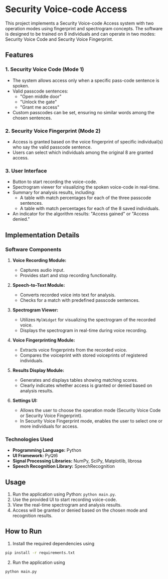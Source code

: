 # Security Voice-code Access

This project implements a Security Voice-code Access system with two operation modes using fingerprint and spectrogram concepts. The software is designed to be trained on 8 individuals and can operate in two modes: Security Voice Code and Security Voice Fingerprint.

## Features

### 1. Security Voice Code (Mode 1)

- The system allows access only when a specific pass-code sentence is spoken.
- Valid passcode sentences:
  - "Open middle door"
  - "Unlock the gate"
  - "Grant me access"
- Custom passcodes can be set, ensuring no similar words among the chosen sentences.

### 2. Security Voice Fingerprint (Mode 2)

- Access is granted based on the voice fingerprint of specific individual(s) who say the valid passcode sentence.
- Users can select which individuals among the original 8 are granted access.

### 3. User Interface

- Button to start recording the voice-code.
- Spectrogram viewer for visualizing the spoken voice-code in real-time.
- Summary for analysis results, including:
  - A table with match percentages for each of the three passcode sentences.
  - A table with match percentages for each of the 8 saved individuals.
- An indicator for the algorithm results: "Access gained" or "Access denied."

## Implementation Details

### Software Components

1. **Voice Recording Module:**
   - Captures audio input.
   - Provides start and stop recording functionality.

2. **Speech-to-Text Module:**
   - Converts recorded voice into text for analysis.
   - Checks for a match with predefined passcode sentences.

3. **Spectrogram Viewer:**
   - Utilizes `MplWidget` for visualizing the spectrogram of the recorded voice.
   - Displays the spectrogram in real-time during voice recording.

4. **Voice Fingerprinting Module:**
   - Extracts voice fingerprints from the recorded voice.
   - Compares the voiceprint with stored voiceprints of registered individuals.

5. **Results Display Module:**
   - Generates and displays tables showing matching scores.
   - Clearly indicates whether access is granted or denied based on analysis results.

6. **Settings UI:**
   - Allows the user to choose the operation mode (Security Voice Code or Security Voice Fingerprint).
   - In Security Voice Fingerprint mode, enables the user to select one or more individuals for access.

### Technologies Used

- **Programming Language:** Python
- **UI Framework:** PyQt6
- **Signal Processing Libraries:** NumPy, SciPy, Matplotlib, librosa
- **Speech Recognition Library:** SpeechRecognition

## Usage

1. Run the application using Python: `python main.py`.
2. Use the provided UI to start recording voice-code.
3. View the real-time spectrogram and analysis results.
4. Access will be granted or denied based on the chosen mode and recognition results.

## How to Run

1. Install the required dependencies using 
```bash
pip install -r requirements.txt
```
2. Run the application using 
```bash
python main.py
```
